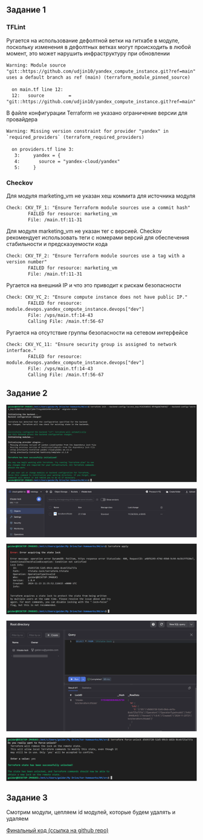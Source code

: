 ## Задание 1

### TFLint

Ругается на использование дефолтной ветки на гитхабе в модуле, поскольку изменения в дефолтных ветках могут происходить в любой момент, это может нарушить инфраструктуру при обновлении
```tflint
Warning: Module source "git::https://github.com/udjin10/yandex_compute_instance.git?ref=main" uses a default branch as ref (main) (terraform_module_pinned_source)

  on main.tf line 12:
  12:   source         = "git::https://github.com/udjin10/yandex_compute_instance.git?ref=main"
```

В файле конфигурации Terraform не указано ограничение версии для провайдера
```tflint
Warning: Missing version constraint for provider "yandex" in `required_providers` (terraform_required_providers)

  on providers.tf line 3:
   3:     yandex = {
   4:       source = "yandex-cloud/yandex"
   5:     }
```

### Checkov

Для модуля marketing_vm не указан хеш коммита для источника модуля
```checkov
Check: CKV_TF_1: "Ensure Terraform module sources use a commit hash"
        FAILED for resource: marketing_vm
        File: /main.tf:11-31
```

Для модуля marketing_vm не указан тег с версией. Checkov рекомендует использовать теги с номерами версий для обеспечения стабильности и предсказуемости кода 
```checkov
Check: CKV_TF_2: "Ensure Terraform module sources use a tag with a version number"
        FAILED for resource: marketing_vm
        File: /main.tf:11-31
```

Ругается на внешний IP и что это приводит к рискам безопасности
```checkov
Check: CKV_YC_2: "Ensure compute instance does not have public IP."
        FAILED for resource: module.devops.yandex_compute_instance.devops["dev"]
        File: /vps/main.tf:14-43
        Calling File: /main.tf:56-67
```

Ругается на отсутствие группы безопасности на сетевом интерфейсе
```checkov
Check: CKV_YC_11: "Ensure security group is assigned to network interface."
        FAILED for resource: module.devops.yandex_compute_instance.devops["dev"]
        File: /vps/main.tf:14-43
        Calling File: /main.tf:56-67
```

## Задание 2

![alt text](image.png)

![alt text](image-1.png)

![alt text](image-2.png)

![alt text](image-3.png)

![alt text](image-4.png)

## Задание 3

Смотрим модули, цепляем id модулей, которые будем удалять и удаляем

[Финальный код (ссылка на github repo)](https://github.com/gaidarvu/ter-homeworks/tree/terraform-05/04/src)
